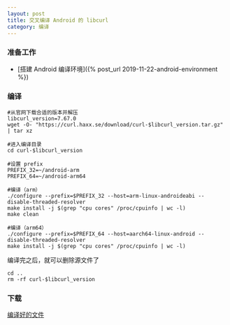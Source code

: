 ```yaml
---
layout: post
title: 交叉编译 Android 的 libcurl
category: 编译
---
```


### 准备工作
- [搭建 Android 编译环境]({% post_url 2019-11-22-android-environment %})

### 编译
```shell
#从官网下载合适的版本并解压
libcurl_version=7.67.0
wget -O- "https://curl.haxx.se/download/curl-$libcurl_version.tar.gz" | tar xz

#进入编译目录
cd curl-$libcurl_version

#设置 prefix
PREFIX_32=~/android-arm
PREFIX_64=~/android-arm64

#编译（arm）
./configure --prefix=$PREFIX_32 --host=arm-linux-androideabi --disable-threaded-resolver
make install -j $(grep "cpu cores" /proc/cpuinfo | wc -l)
make clean

#编译（arm64）
./configure --prefix=$PREFIX_64 --host=aarch64-linux-android --disable-threaded-resolver
make install -j $(grep "cpu cores" /proc/cpuinfo | wc -l)
```

编译完之后，就可以删除源文件了
```shell
cd ..
rm -rf curl-$libcurl_version
```

### 下载
[编译好的文件](/assets/android-libcurl.tgz)

